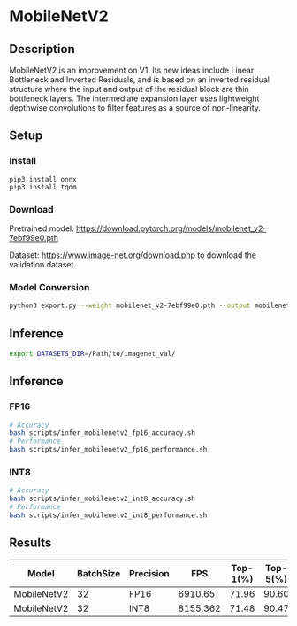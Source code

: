 # MobileNetV2

## Description
MobileNetV2 is an improvement on V1. Its new ideas include Linear Bottleneck and Inverted Residuals, and is based on an inverted residual structure where the input and output of the residual block are thin bottleneck layers. The intermediate expansion layer uses lightweight depthwise convolutions to filter features as a source of non-linearity. 

## Setup

### Install
```
pip3 install onnx
pip3 install tqdm
```

### Download

Pretrained model: <https://download.pytorch.org/models/mobilenet_v2-7ebf99e0.pth>

Dataset: <https://www.image-net.org/download.php> to download the validation dataset.

### Model Conversion
```bash
python3 export.py --weight mobilenet_v2-7ebf99e0.pth --output mobilenet_v2.onnx
```

## Inference
```bash
export DATASETS_DIR=/Path/to/imagenet_val/
```

## Inference

### FP16

```bash
# Accuracy
bash scripts/infer_mobilenetv2_fp16_accuracy.sh
# Performance
bash scripts/infer_mobilenetv2_fp16_performance.sh
```

### INT8
```bash
# Accuracy
bash scripts/infer_mobilenetv2_int8_accuracy.sh
# Performance
bash scripts/infer_mobilenetv2_int8_performance.sh
```

## Results

Model        |BatchSize  |Precision |FPS      |Top-1(%)  |Top-5(%)
-------------|-----------|----------|---------|----------|--------
MobileNetV2 |    32     |   FP16   | 6910.65 |  71.96  | 90.60
MobileNetV2 |    32     |   INT8   | 8155.362 |  71.48  | 90.47
